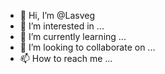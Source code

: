 - 👋 Hi, I’m @Lasveg
- 👀 I’m interested in ...
- 🌱 I’m currently learning ...
- 💞️ I’m looking to collaborate on ...
- 📫 How to reach me ...

<!---
Lasveg/Lasveg is a ✨ special ✨ repository because its `README.md` (this file) appears on your GitHub profile.
You can click the Preview link to take a look at your changes.
--->
